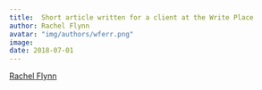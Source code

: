 ```yaml
---
title:  Short article written for a client at the Write Place
author: Rachel Flynn
avatar: "img/authors/wferr.png"
image: 
date: 2018-07-01   
---
```



<a href="documentsfolder1/The Write Place Article.pdf">Rachel Flynn</a>

